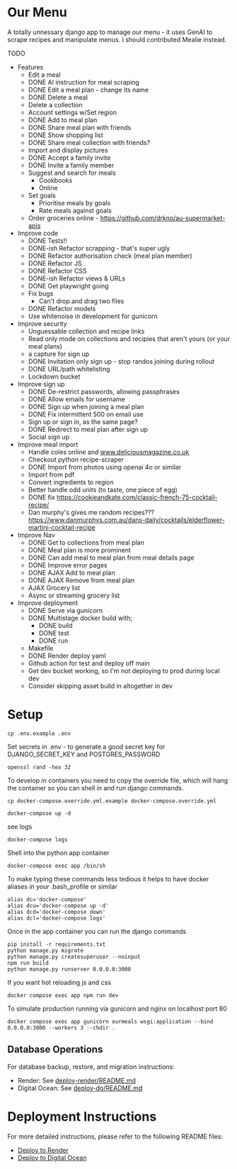 # Our Menu

A totally unnessary django app to manage our menu - it uses GenAI to scrape recipes and manipulate menus.    I should contributed Mealie instead.

TODO
* Features
    * Edit a meal
    * DONE AI instruction for meal scraping
    * DONE Edit a meal plan - change its name
    * DONE Delete a meal
    * Delete a collection
    * Account settings w/Set region
    * DONE Add to meal plan
    * DONE Share meal plan with friends
    * DONE Show shopping list
    * DONE Share meal collection with friends?
    * Import and display pictures
    * DONE Accept a family invite
    * DONE Invite a family member
    * Suggest and search for meals 
        * Cookbooks
        * Online
    * Set goals
        * Prioritise meals by goals
        * Rate meals against goals
    * Order groceries online - https://github.com/drkno/au-supermarket-apis
* Improve code
    * DONE Tests!! 
    * DONE-ish Refactor scrapping - that's super ugly
    * DONE Refactor authorisation check (meal plan member)
    * DONE Refactor JS
    * DONE Refactor CSS
    * DONE-ish Refactor views & URLs
    * DONE Get playwright going
    * Fix bugs
        * Can't drop and drag two files
    * DONE Refactor models
    * Use whitenoise in development for gunicorn
* Improve security
    * Unguessable collection and recipe links
    * Read only mode on collections and recipies that aren't yours (or your meal plans)
    * a capture for sign up
    * DONE Invitation only sign up - stop randos joining during rollout 
    * DONE URL/path whitelisting
    * Lockdown bucket
* Improve sign up
    * DONE De-restrict passwords, allowing passphrases
    * DONE Allow emails for username
    * DONE Sign up when joining a meal plan
    * DONE Fix intermittent 500 on email use
    * Sign up or sign in, as the same page? 
    * DONE Redirect to meal plan after sign up
    * Social sign up
* Improve meal import
    * Handle coles online and www.deliciousmagazine.co.uk 
    * Checkout python recipe-scraper
    * DONE Import from photos using openai 4o or similar
    * Import from pdf 
    * Convert ingredients to region
    * Better handle odd units (to taste, one piece of egg)
    * DONE fix https://cookieandkate.com/classic-french-75-cocktail-recipe/
    * Dan murphy's gives me random recipes??? https://www.danmurphys.com.au/dans-daily/cocktails/elderflower-martini-cocktail-recipe
* Improve Nav
    * DONE Get to collections from meal plan
    * DONE Meal plan is more prominent
    * DONE Can add meal to meal plan from meal details page
    * DONE Improve error pages
    * DONE AJAX Add to meal plan
    * DONE AJAX Remove from meal plan
    * AJAX Grocery list
    * Async or streaming grocery list
* Improve deployment
    * DONE Serve via gunicorn
    * DONE Multistage docker build with;
        * DONE build
        * DONE test
        * DONE run
    * Makefile
    * DONE Render deploy yaml
    * Github action for test and deploy off main
    * Get dev bucket working, so I'm not deploying to prod during local dev
    * Consider skipping asset build in altogether in dev


# Setup

```
cp .env.example .env
```

Set secrets in .env - to generate a good secret key for DJANGO_SECRET_KEY and POSTGRES_PASSWORD
```
openssl rand -hex 32
```

To develop in containers you need to copy the override file, which will hang the container so you can shell in and run django commands.

```
cp docker-compose.override.yml.example docker-compose.override.yml
```


```
docker-compose up -d
```

see logs
```
docker-compose logs
```

Shell into the python app container
```
docker-compose exec app /bin/sh
```

To make typing these commands less tedious it helps to have docker aliases in your .bash_profile or similar
```
alias dc='docker-compose'
alias dcu='docker-compose up -d'
alias dcd='docker-compose down'
alias dcl='docker-compose logs'
```

Once in the app container you can run the django commands
```
pip install -r requirements.txt
python manage.py migrate
python manage.py createsuperuser --noinput
npm run build
python manage.py runserver 0.0.0.0:3000
``` 

If you want hot reloading js and css
```
docker compose exec app npm run dev
```

To simulate production running via gunicorn and nginx on localhost port 80 
```
docker compose exec app gunicorn ourmeals wsgi:application --bind 0.0.0.0:3000 --workers 3 --chdir .
```

## Database Operations

For database backup, restore, and migration instructions:
- Render: See [deploy-render/README.md](deploy-render/README.md)
- Digital Ocean: See [deploy-do/README.md](deploy-do/README.md)

# Deployment Instructions

For more detailed instructions, please refer to the following README files:

- [Deploy to Render](deploy-render/README.md)
- [Deploy to Digital Ocean](deploy-do/README.md)
